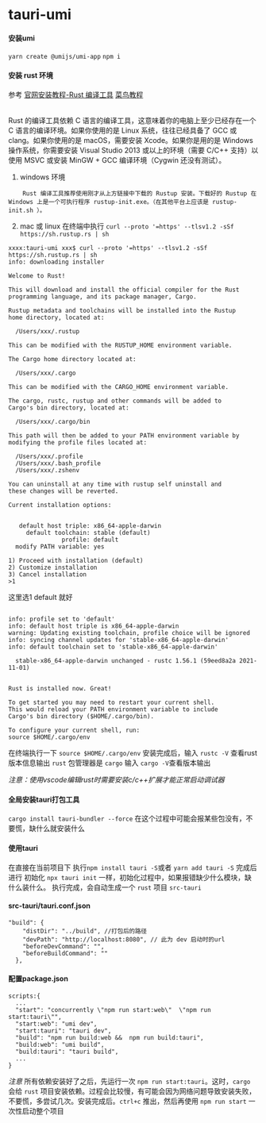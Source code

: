 # tauri-umi
#### 安装umi
`yarn create @umijs/umi-app`
`npm i`
#### 安装 rust 环境
 参考 
 [官网安装教程-Rust 编译工具](https://www.rust-lang.org/zh-CN/tools/install)
 [菜鸟教程](https://www.runoob.com/rust/rust-setup.html)
 ######
 Rust 的编译工具依赖 C 语言的编译工具，这意味着你的电脑上至少已经存在一个 C 语言的编译环境。如果你使用的是 Linux 系统，往往已经具备了 GCC 或 clang。如果你使用的是 macOS，需要安装 Xcode。如果你是用的是 Windows 操作系统，你需要安装 Visual Studio 2013 或以上的环境（需要 C/C++ 支持）以使用 MSVC 或安装 MinGW + GCC 编译环境（Cygwin 还没有测试）。
1. windows 环境 
```
    Rust 编译工具推荐使用刚才从上方链接中下载的 Rustup 安装。下载好的 Rustup 在 Windows 上是一个可执行程序 rustup-init.exe。（在其他平台上应该是 rustup-init.sh ）。
```
2. mac 或 linux 在终端中执行 `curl --proto '=https' --tlsv1.2 -sSf https://sh.rustup.rs | sh`
```
xxxx:tauri-umi xxx$ curl --proto '=https' --tlsv1.2 -sSf https://sh.rustup.rs | sh
info: downloading installer

Welcome to Rust!

This will download and install the official compiler for the Rust
programming language, and its package manager, Cargo.

Rustup metadata and toolchains will be installed into the Rustup
home directory, located at:

  /Users/xxx/.rustup

This can be modified with the RUSTUP_HOME environment variable.

The Cargo home directory located at:

  /Users/xxx/.cargo

This can be modified with the CARGO_HOME environment variable.

The cargo, rustc, rustup and other commands will be added to
Cargo's bin directory, located at:

  /Users/xxx/.cargo/bin

This path will then be added to your PATH environment variable by
modifying the profile files located at:

  /Users/xxx/.profile
  /Users/xxx/.bash_profile
  /Users/xxx/.zshenv

You can uninstall at any time with rustup self uninstall and
these changes will be reverted.

Current installation options:


   default host triple: x86_64-apple-darwin
     default toolchain: stable (default)
               profile: default
  modify PATH variable: yes

1) Proceed with installation (default)
2) Customize installation
3) Cancel installation
>1

```
这里选1 default 就好
```

info: profile set to 'default'
info: default host triple is x86_64-apple-darwin
warning: Updating existing toolchain, profile choice will be ignored
info: syncing channel updates for 'stable-x86_64-apple-darwin'
info: default toolchain set to 'stable-x86_64-apple-darwin'

  stable-x86_64-apple-darwin unchanged - rustc 1.56.1 (59eed8a2a 2021-11-01)


Rust is installed now. Great!

To get started you may need to restart your current shell.
This would reload your PATH environment variable to include
Cargo's bin directory ($HOME/.cargo/bin).

To configure your current shell, run:
source $HOME/.cargo/env
```
在终端执行一下 `source $HOME/.cargo/env`
安装完成后，输入 `rustc -V` 查看rust版本信息输出
`rust` 包管理器是 `cargo` 输入 `cargo -V`查看版本输出

*注意：使用vscode编辑rust时需要安装c/c++扩展才能正常启动调试器*

#### 全局安装tauri打包工具
`cargo install tauri-bundler --force`
在这个过程中可能会报某些包没有，不要慌，缺什么就安装什么

#### 使用tauri
在直接在当前项目下 执行`npm install tauri -S`或者 `yarn add tauri -S`
完成后进行 初始化
`npx tauri init`
一样，初始化过程中，如果报错缺少什么模块，缺什么装什么。
执行完成，会自动生成一个 `rust` 项目 `src-tauri`
#### src-tauri/tauri.conf.json
```
"build": {
    "distDir": "../build", //打包后的路径
    "devPath": "http://localhost:8080", // 此为 dev 启动时的url
    "beforeDevCommand": "",
    "beforeBuildCommand": ""
  },
```
#### 配置package.json
```
scripts:{
  ...
  "start": "concurrently \"npm run start:web\"  \"npm run start:tauri\"",
  "start:web": "umi dev",
  "start:tauri": "tauri dev",
  "build": "npm run build:web &&  npm run build:tauri",
  "build:web": "umi build",
  "build:tauri": "tauri build",
  ...
}
```
*注意*
所有依赖安装好了之后，先运行一次 `npm run start:tauri`。这时，`cargo` 会给 `rust` 项目安装依赖。过程会比较慢，有可能会因为网络问题导致安装失败，不要慌，多尝试几次。安装完成后。`ctrl+c` 推出，然后再使用 `npm run start` 一次性启动整个项目

